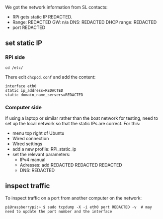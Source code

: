 We got the network information from SL contacts:

- RPi gets static IP REDACTED.
- Range: REDACTED GW: n/a DNS: REDACTED DHCP range: REDACTED
- port REDACTED

## set static IP

### RPi side

```
cd /etc/
```

There edit ```dhcpcd.conf``` and add the content:

```
interface eth0
static ip_address=REDACTED
static domain_name_servers=REDACTED
```

### Computer side

If using a laptop or similar rather than the boat network for testing, need to set up the local network so that the static IPs are correct. For this:

- menu top right of Ubuntu
- Wired connection
- Wired settings
- add a new profile: RPi_static_ip
- set the relevant parameters:
  - IPv4 manual
  - Adresses: add REDACTED REDACTED REDACTED
  - DNS: REDACTED

## inspect traffic

To inspect traffic on a port from another computer on the network:

```
pi@raspberrypi:~ $ sudo tcpdump -X -i eth0 port REDACTED -v  # may need to update the port number and the interface
```
